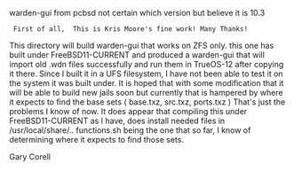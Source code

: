  warden-gui  from  pcbsd not certain which version but believe it is 10.3 

     First of all,  This is Kris Moore's fine work! Many Thanks!

 This directory will build warden-gui that works on ZFS only. this one has
 built under  FreeBSD11-CURRENT and produced a warden-gui  that will import old
 .wdn files successfully and run them in  TrueOS-12 after copying it there.
 Since I built it in a UFS filesystem, I have not been able to test it on the
 system it was built under. It is hoped that with some modification that it
 will be able to build new jails soon but currently that is hampered by where 
 it expects to find the  base sets ( base.txz, src.txz, ports.txz )
   That's just the problems I know of now.
  It does appear that compiling  this under FreeBSD11-CURRENT as I have, does
 install needed files in /usr/local/share/..   functions.sh  being the one
 that so far, I know of determining where it expects to find those sets.


Gary Corell

